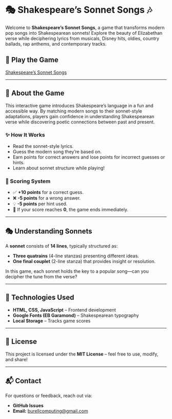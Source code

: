 # 🎭 Shakespeare’s Sonnet Songs 🎶  

Welcome to **Shakespeare’s Sonnet Songs**, a game that transforms modern pop songs into Shakespearean sonnets! Explore the beauty of Elizabethan verse while deciphering lyrics from musicals, Disney hits, oldies, country ballads, rap anthems, and contemporary tracks.  

## 🔗 Play the Game  
[Shakespeare’s Sonnet Songs](https://www.shakespearelearning.org)  

---

## 📜 About the Game  
This interactive game introduces Shakespeare’s language in a fun and accessible way. By matching modern songs to their sonnet-style adaptations, players gain confidence in understanding Shakespearean verse while discovering poetic connections between past and present.  

### ✨ How It Works  
- Read the sonnet-style lyrics.  
- Guess the modern song they’re based on.  
- Earn points for correct answers and lose points for incorrect guesses or hints.  
- Learn about sonnet structure while playing!  

### 🎯 Scoring System  
- ✅ **+10 points** for a correct guess.  
- ❌ **-5 points** for a wrong answer.  
- 💡 **-5 points** per hint used.  
- 🚨 If your score reaches **0**, the game ends immediately.  

---

## 🎭 Understanding Sonnets  
A **sonnet** consists of **14 lines**, typically structured as:  
- **Three quatrains** (4-line stanzas) presenting different ideas.  
- **One final couplet** (2-line stanza) that provides insight or resolution.  

In this game, each sonnet holds the key to a popular song—can you decipher the tune from the verse?  

---

## 📌 Technologies Used  
- **HTML, CSS, JavaScript** – Frontend development  
- **Google Fonts (EB Garamond)** – Shakespearean typography  
- **Local Storage** – Tracks game scores  

---

## 📄 License  
This project is licensed under the **MIT License** – feel free to use, modify, and share!  

---

## 📬 Contact  
For questions or feedback, reach out via:  
- **GitHub Issues**  
- **Email:** burellcomputing@gmail.com  
